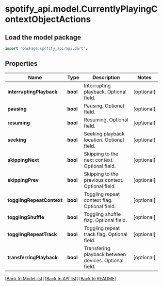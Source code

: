 # spotify_api.model.CurrentlyPlayingContextObjectActions

## Load the model package
```dart
import 'package:spotify_api/api.dart';
```

## Properties
Name | Type | Description | Notes
------------ | ------------- | ------------- | -------------
**interruptingPlayback** | **bool** | Interrupting playback. Optional field. | [optional] 
**pausing** | **bool** | Pausing. Optional field. | [optional] 
**resuming** | **bool** | Resuming. Optional field. | [optional] 
**seeking** | **bool** | Seeking playback location. Optional field. | [optional] 
**skippingNext** | **bool** | Skipping to the next context. Optional field. | [optional] 
**skippingPrev** | **bool** | Skipping to the previous context. Optional field. | [optional] 
**togglingRepeatContext** | **bool** | Toggling repeat context flag. Optional field. | [optional] 
**togglingShuffle** | **bool** | Toggling shuffle flag. Optional field. | [optional] 
**togglingRepeatTrack** | **bool** | Toggling repeat track flag. Optional field. | [optional] 
**transferringPlayback** | **bool** | Transfering playback between devices. Optional field. | [optional] 

[[Back to Model list]](../README.md#documentation-for-models) [[Back to API list]](../README.md#documentation-for-api-endpoints) [[Back to README]](../README.md)


